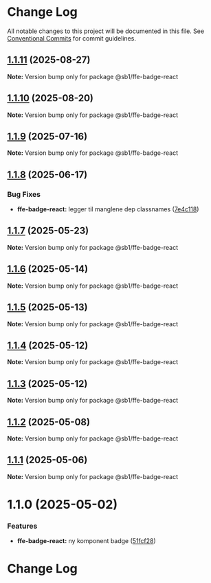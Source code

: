 # Change Log

All notable changes to this project will be documented in this file.
See [Conventional Commits](https://conventionalcommits.org) for commit guidelines.

## [1.1.11](https://github.com/SpareBank1/designsystem/compare/@sb1/ffe-badge-react@1.1.10...@sb1/ffe-badge-react@1.1.11) (2025-08-27)

**Note:** Version bump only for package @sb1/ffe-badge-react





## [1.1.10](https://github.com/SpareBank1/designsystem/compare/@sb1/ffe-badge-react@1.1.9...@sb1/ffe-badge-react@1.1.10) (2025-08-20)

**Note:** Version bump only for package @sb1/ffe-badge-react





## [1.1.9](https://github.com/SpareBank1/designsystem/compare/@sb1/ffe-badge-react@1.1.8...@sb1/ffe-badge-react@1.1.9) (2025-07-16)

**Note:** Version bump only for package @sb1/ffe-badge-react





## [1.1.8](https://github.com/SpareBank1/designsystem/compare/@sb1/ffe-badge-react@1.1.7...@sb1/ffe-badge-react@1.1.8) (2025-06-17)


### Bug Fixes

* **ffe-badge-react:** legger til manglene dep classnames ([7e4c118](https://github.com/SpareBank1/designsystem/commit/7e4c1186c9ea048cf1dc75d614ebc38bb6d3147b))





## [1.1.7](https://github.com/SpareBank1/designsystem/compare/@sb1/ffe-badge-react@1.1.6...@sb1/ffe-badge-react@1.1.7) (2025-05-23)

**Note:** Version bump only for package @sb1/ffe-badge-react





## [1.1.6](https://github.com/SpareBank1/designsystem/compare/@sb1/ffe-badge-react@1.1.5...@sb1/ffe-badge-react@1.1.6) (2025-05-14)

**Note:** Version bump only for package @sb1/ffe-badge-react





## [1.1.5](https://github.com/SpareBank1/designsystem/compare/@sb1/ffe-badge-react@1.1.4...@sb1/ffe-badge-react@1.1.5) (2025-05-13)

**Note:** Version bump only for package @sb1/ffe-badge-react





## [1.1.4](https://github.com/SpareBank1/designsystem/compare/@sb1/ffe-badge-react@1.1.3...@sb1/ffe-badge-react@1.1.4) (2025-05-12)

**Note:** Version bump only for package @sb1/ffe-badge-react





## [1.1.3](https://github.com/SpareBank1/designsystem/compare/@sb1/ffe-badge-react@1.1.2...@sb1/ffe-badge-react@1.1.3) (2025-05-12)

**Note:** Version bump only for package @sb1/ffe-badge-react





## [1.1.2](https://github.com/SpareBank1/designsystem/compare/@sb1/ffe-badge-react@1.1.1...@sb1/ffe-badge-react@1.1.2) (2025-05-08)

**Note:** Version bump only for package @sb1/ffe-badge-react





## [1.1.1](https://github.com/SpareBank1/designsystem/compare/@sb1/ffe-badge-react@1.1.0...@sb1/ffe-badge-react@1.1.1) (2025-05-06)

**Note:** Version bump only for package @sb1/ffe-badge-react





# 1.1.0 (2025-05-02)


### Features

* **ffe-badge-react:** ny komponent badge ([51fcf28](https://github.com/SpareBank1/designsystem/commit/51fcf28a725b13ab62d51c3b12285a8da476c72b))





# Change Log

